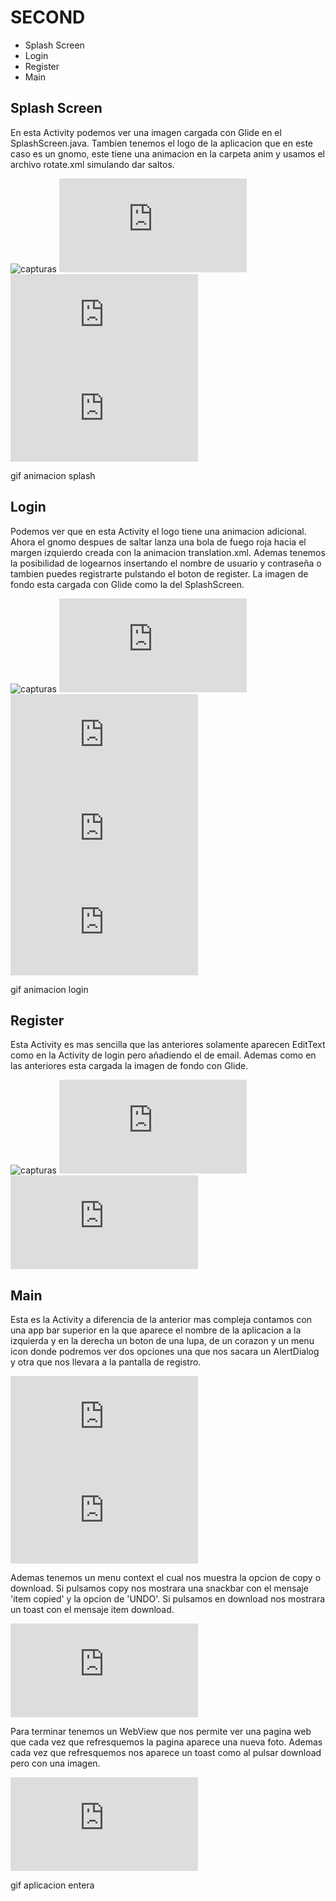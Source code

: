# SECOND

*   Splash Screen
*   Login
*   Register
*   Main

## Splash Screen

En esta Activity podemos ver una imagen cargada con Glide en el SplashScreen.java. Tambien tenemos el logo de la aplicacion que en este caso es un gnomo, 
este tiene una animacion en la carpeta anim y usamos el archivo rotate.xml simulando dar saltos.

![capturas](https://github.com/Marcosmartin16/Second/blob/materialLogin/capturas/CapturaSplass.PNG)
![xml rotate](https://github.com/Marcosmartin16/Second/blob/materialLogin/app/src/main/res/anim/rotate.xml)
![xml SplashScreen](https://github.com/Marcosmartin16/Second/blob/materialLogin/app/src/main/res/layout/activity_splash_screen.xml)
![java SplashScreen](https://github.com/Marcosmartin16/Second/blob/materialLogin/app/src/main/java/com/first/second/SplashScreen.java)


gif animacion splash

## Login

Podemos ver que en esta Activity el logo tiene una animacion adicional. Ahora el gnomo despues de saltar lanza una bola de fuego roja hacia el margen izquierdo creada con la animacion translation.xml.
Ademas tenemos la posibilidad de logearnos insertando el nombre de usuario y contraseña o tambien puedes registrarte pulstando el boton de register. La imagen de fondo esta cargada con Glide como la del SplashScreen.

![capturas](https://github.com/Marcosmartin16/Second/blob/materialLogin/capturas/CapturaLogin.PNG)
![xml rotate](https://github.com/Marcosmartin16/Second/blob/materialLogin/app/src/main/res/anim/rotate.xml)
![xml translation](https://github.com/Marcosmartin16/Second/blob/materialLogin/app/src/main/res/anim/translation.xml)
![xml Login](https://github.com/Marcosmartin16/Second/blob/materialLogin/app/src/main/res/layout/activity_login.xml)
![java Login](https://github.com/Marcosmartin16/Second/blob/materialLogin/app/src/main/java/com/first/second/Login.java)


gif animacion login

## Register

Esta Activity es mas sencilla que las anteriores solamente aparecen EditText como en la Activity de login pero añadiendo el de email. Ademas como en las anteriores esta cargada la imagen de 
fondo con Glide.

![capturas](https://github.com/Marcosmartin16/Second/blob/materialLogin/capturas/CapturaRegister.PNG)
![xml Register](https://github.com/Marcosmartin16/Second/blob/materialLogin/app/src/main/res/layout/activity_register.xml)
![java Register](https://github.com/Marcosmartin16/Second/blob/materialLogin/app/src/main/java/com/first/second/Register.java)

## Main
Esta es la Activity a diferencia de la anterior mas compleja contamos con una app bar superior en la que aparece el nombre de la aplicacion a la izquierda y en la derecha un boton de una lupa, de
un corazon y un menu icon donde podremos ver dos opciones una que nos sacara un AlertDialog y otra que nos llevara a la pantalla de registro.

![xml app_bar](https://github.com/Marcosmartin16/Second/blob/materialLogin/app/src/main/res/menu/app_bar.xml)
![xml toast_custom](https://github.com/Marcosmartin16/Second/blob/materialLogin/app/src/main/res/layout/toast_custom.xml)

Ademas tenemos un menu context el cual nos muestra la opcion de copy o download. Si pulsamos copy nos mostrara una snackbar con el mensaje 'item copied' y la opcion de 'UNDO'.
Si pulsamos en download nos mostrara un toast con el mensaje item download.

![xml menu_context](https://github.com/Marcosmartin16/Second/blob/materialLogin/app/src/main/res/menu/menu_context.xml)

Para terminar tenemos un WebView que nos permite ver una pagina web que cada vez que refresquemos la pagina aparece una nueva foto. Ademas cada vez que refresquemos nos aparece un toast como 
al pulsar download pero con una imagen.

![xml Main](https://github.com/Marcosmartin16/Second/blob/materialLogin/app/src/main/res/layout/activity_main.xml)

gif aplicacion entera









